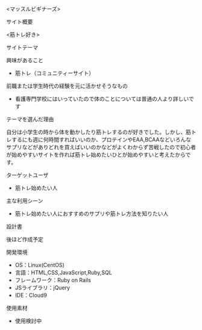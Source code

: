 <マッスルビギナーズ>



サイト概要

<筋トレ好き>

サイトテーマ



興味があること

* 筋トレ（コミュニティーサイト）


前職または学生時代の経験を元に活かせそうなもの

* 看護専門学校にはいっていたので体のことについては普通の人より詳しいです



テーマを選んだ理由

自分は小学生の時から体を動かしたり筋トレするのが好きでした。しかし、筋トレするにも週に何時間すればいいのか、プロテインやEAA,BCAAなどいろんなサプリなどがありどれを買えばいいのかなどがよくわからず苦戦したので初心者が始めやすいサイトを作れば筋トレ始めたいひとが始めやすいと考えたからです。

ターゲットユーザ

* 筋トレ始めたい人



主な利用シーン

* 筋トレ始めたい人におすすめのサプリや筋トレ方法を知りたい人



設計書

後ほど作成予定


開発環境

- OS：Linux(CentOS)
- 言語：HTML,CSS,JavaScript,Ruby,SQL
- フレームワーク：Ruby on Rails
- JSライブラリ：jQuery
- IDE：Cloud9


使用素材

* 使用検討中
